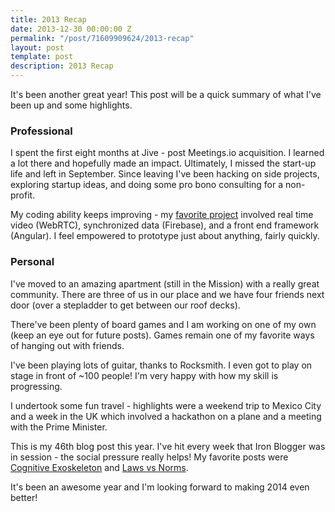 ```yaml
---
title: 2013 Recap
date: 2013-12-30 00:00:00 Z
permalink: "/post/71609909624/2013-recap"
layout: post
template: post
description: 2013 Recap
---
```


It's been another great year! This post will be a quick summary of what I've been up and some highlights.

### Professional
I spent the first eight months at Jive - post Meetings.io acquisition. I learned a lot there and hopefully made an impact. Ultimately, I missed the start-up life and left in September. Since leaving I've been hacking on side projects, exploring startup ideas, and doing some pro bono consulting for a non-profit.

My coding ability keeps improving - my [favorite project](http://blog.randylubin.com/post/63355220714/weekend-project-acting-karaoke) involved real time video (WebRTC), synchronized data (Firebase), and a front end framework (Angular). I feel empowered to prototype just about anything, fairly quickly.

### Personal
I've moved to an amazing apartment (still in the Mission) with a really great community. There are three of us in our place and we have four friends next door (over a stepladder to get between our roof decks).

There've been plenty of board games and I am working on one of my own (keep an eye out for future posts). Games remain one of my favorite ways of hanging out with friends.

I've been playing lots of guitar, thanks to Rocksmith. I even got to play on stage in front of ~100 people! I'm very happy with how my skill is progressing.

I undertook some fun travel - highlights were a weekend trip to Mexico City and a week in the UK which involved a hackathon on a plane and a meeting with the Prime Minister.

This is my 46th blog post this year. I've hit every week that Iron Blogger was in session - the social pressure really helps! My favorite posts were [Cognitive Exoskeleton](http://blog.randylubin.com/post/68050956629/my-cognitive-exoskeleton-is-atrophying-my-brain) and [Laws vs Norms](http://blog.randylubin.com/post/68769537090/laws-and-norms-complexity-and-reputation).

It's been an awesome year and I'm looking forward to making 2014 even better!